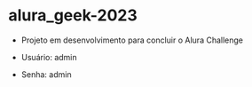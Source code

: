 # alura_geek-2023

- Projeto em desenvolvimento para concluir o Alura Challenge



- Usuário: admin
- Senha: admin


